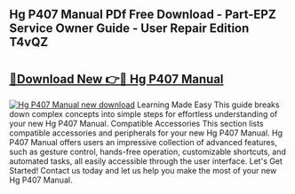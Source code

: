## Hg P407 Manual PDf Free Download - Part-EPZ Service Owner Guide - User Repair Edition T4vQZ

# <h2><a href="http://bc39262.oget.top/?id=Hg+P407+Manual">🔗Download New 👉🔴 Hg P407 Manual</a></h2>

[![Hg P407 Manual new download](https://i.imgur.com/5g1atiW.png)](http://bc39262.oget.top/?id=Hg+P407+Manual)
Learning Made Easy This guide breaks down complex concepts into simple steps for effortless understanding of your new Hg P407 Manual. Compatible Accessories This section lists compatible accessories and peripherals for your new Hg P407 Manual. Hg P407 Manual offers users an impressive collection of advanced features, such as gesture control, hands-free operation, customizable shortcuts, and automated tasks, all easily accessible through the user interface. Let's Get Started! Contact us today and let us help you make the most of your new Hg P407 Manual.

